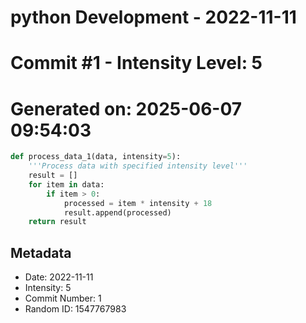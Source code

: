 ﻿# python Development - 2022-11-11
# Commit #1 - Intensity Level: 5
# Generated on: 2025-06-07 09:54:03
```python
def process_data_1(data, intensity=5):
    '''Process data with specified intensity level'''
    result = []
    for item in data:
        if item > 0:
            processed = item * intensity + 18
            result.append(processed)
    return result
```
## Metadata
- Date: 2022-11-11
- Intensity: 5
- Commit Number: 1
- Random ID: 1547767983
